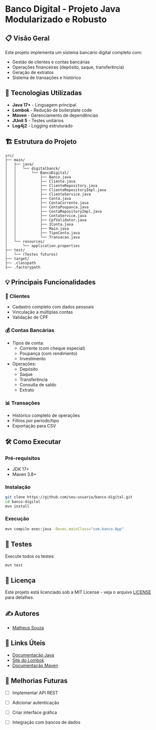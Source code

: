 # Banco Digital - Projeto Java Modularizado e Robusto

## 📋 Visão Geral

Este projeto implementa um sistema bancário digital completo com:
- Gestão de clientes e contas bancárias
- Operações financeiras (depósito, saque, transferência)
- Geração de extratos
- Sistema de transações e histórico

## 🚀 Tecnologias Utilizadas

- **Java 17+** - Linguagem principal
- **Lombok** - Redução de boilerplate code
- **Maven** - Gerenciamento de dependências
- **JUnit 5** - Testes unitários
- **Log4j2** - Logging estruturado

## 🏗️ Estrutura do Projeto

```
src/
├── main/
│   ├── java/
│   │   └── digitalbanck/
│   │       └── BancoDigital/
│   │           ├── Banco.java
│   │           ├── Cliente.java
│   │           ├── ClienteRepository.java
│   │           ├── ClienteRepositoryImpl.java
│   │           ├── ClienteService.java
│   │           ├── Conta.java
│   │           ├── ContaCorrente.java
│   │           ├── ContaPoupanca.java
│   │           ├── ContaRepositoryImpl.java
│   │           ├── ContaService.java
│   │           ├── CpfValidator.java
│   │           ├── IConta.java
│   │           ├── Main.java
│   │           ├── TipoConta.java
│   │           └── Transacao.java
│   └── resources/
│       └── application.properties
├── test/
│   └── (Testes futuros)
├── target/
├── .classpath
├── .factorypath

```

## 💡 Principais Funcionalidades

### 🧑 Clientes
- Cadastro completo com dados pessoais
- Vinculação a múltiplas contas
- Validação de CPF

### 💰 Contas Bancárias
- Tipos de conta:
  - Corrente (com cheque especial)
  - Poupança (com rendimento)
  - Investimento
- Operações:
  - Depósito
  - Saque
  - Transferência
  - Consulta de saldo
  - Extrato

### 📊 Transações
- Histórico completo de operações
- Filtros por período/tipo
- Exportação para CSV

## 🛠️ Como Executar

### Pré-requisitos
- JDK 17+
- Maven 3.8+

### Instalação
```bash
git clone https://github.com/seu-usuario/banco-digital.git
cd banco-digital
mvn install
```

### Execução
```bash
mvn compile exec:java -Dexec.mainClass="com.banco.App"
```

## 🧪 Testes
Execute todos os testes:
```bash
mvn test
```

## 📝 Licença
Este projeto está licenciado sob a MIT License - veja o arquivo [LICENSE](LICENSE) para detalhes.

## ✍️ Autores
- [Matheus Souza](https://github.com/matheus-dev-souza)

## 🔗 Links Úteis
- [Documentação Java](https://docs.oracle.com/en/java/)
- [Site do Lombok](https://projectlombok.org/)
- [Documentação Maven](https://maven.apache.org/guides/)

## 🌟 Melhorias Futuras
- [ ] Implementar API REST
- [ ] Adicionar autenticação
- [ ] Criar interface gráfica
- [ ] Integração com bancos de dados



